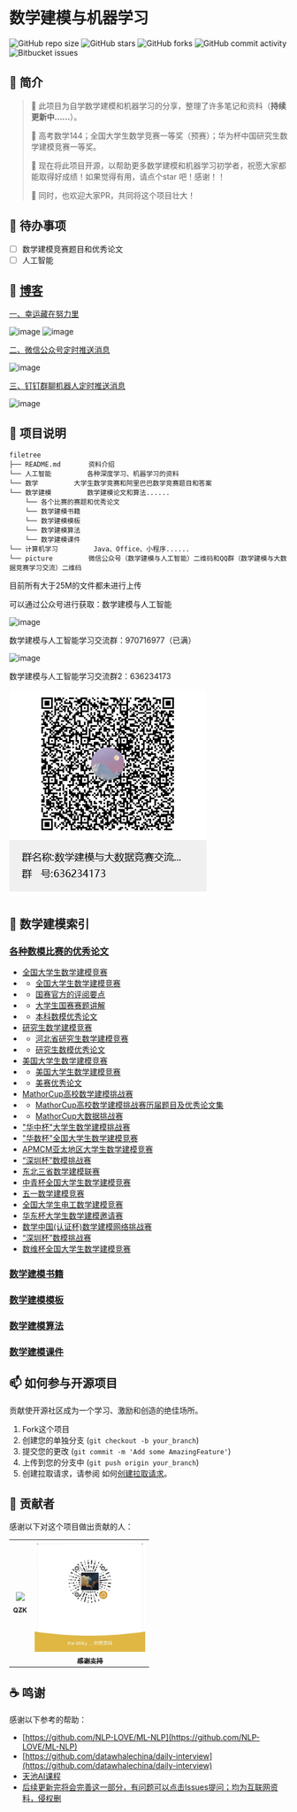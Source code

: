 # 数学建模与机器学习

![GitHub repo size](https://img.shields.io/github/repo-size/QInzhengk/Math-Model-and-Machine-Learning?style=for-the-badge)
![GitHub stars](https://img.shields.io/github/stars/QInzhengk/Math-Model-and-Machine-Learning?style=for-the-badge)
![GitHub forks](https://img.shields.io/github/forks/QInzhengk/Math-Model-and-Machine-Learning?style=for-the-badge)
![GitHub commit activity](https://img.shields.io/github/commit-activity/m/QInzhengk/Math-Model-and-Machine-Learning?style=for-the-badge)
![Bitbucket  issues](https://img.shields.io/github/issues-closed/QInzhengk/Math-Model-and-Machine-Learning?style=for-the-badge)

## :watermelon: 简介

> :corn: 此项目为自学数学建模和机器学习的分享，整理了许多笔记和资料（**持续更新中......**）。
>
> :tomato: 高考数学144；全国大学生数学竞赛一等奖（预赛）；华为杯中国研究生数学建模竞赛一等奖。
>
> :eggplant: 现在将此项目开源，以帮助更多数学建模和机器学习初学者，祝愿大家都能取得好成绩！如果觉得有用，请点个star 吧！感谢！！
>
> :sweet_potato: 同时，也欢迎大家PR，共同将这个项目壮大！

## :love_letter: 待办事项

- [ ] 数学建模竞赛题目和优秀论文
- [ ] 人工智能

## :whale: [博客](https://github.com/qzkq/qzkq.github.io)

[一、幸运藏在努力里](https://qzkq.github.io/)

![image](https://github.com/QInzhengk/Math-Model-and-Machine-Learning/blob/a30048cee0f342525009bd2b03b4f4bfbce47305/picture/blog_banner.jpg)
![image](https://github.com/QInzhengk/Math-Model-and-Machine-Learning/blob/a30048cee0f342525009bd2b03b4f4bfbce47305/picture/detail.jpg)

[二、微信公众号定时推送消息](https://github.com/QInzhengk/the_milky_way)

![image](https://github.com/QInzhengk/Math-Model-and-Machine-Learning/blob/b4ac77a4c2e514c793e554038a64dbc5e4fd5208/picture/%E5%BE%AE%E4%BF%A1.jpg)

[三、钉钉群聊机器人定时推送消息](https://github.com/QInzhengk/galaxy)

![image](https://github.com/QInzhengk/Math-Model-and-Machine-Learning/blob/b4ac77a4c2e514c793e554038a64dbc5e4fd5208/picture/%E9%92%89%E9%92%89.jpg)

## :email: 项目说明

```
filetree 
├── README.md       资料介绍
└── 人工智能         各种深度学习、机器学习的资料
└── 数学         大学生数学竞赛和阿里巴巴数学竞赛题目和答案
└── 数学建模         数学建模论文和算法......
    └── 各个比赛的赛题和优秀论文
    └── 数学建模书籍		
    └── 数学建模模板		
    └── 数学建模算法		
    └── 数学建模课件		
└── 计算机学习         Java、Office、小程序......
└── picture         微信公众号（数学建模与人工智能）二维码和QQ群（数学建模与大数据竞赛学习交流）二维码  
```
目前所有大于25M的文件都未进行上传

可以通过公众号进行获取：数学建模与人工智能

![image](https://github.com/QInzhengk/Math-Model-and-Machine-Learning/blob/230b5fe6bb8222010d9102938d29e7280858c130/picture/qrcode_for_gh_ab9473c83c90_258.jpg)

数学建模与人工智能学习交流群：970716977（已满）

![image](https://github.com/QInzhengk/Math-Model-and-Machine-Learning/blob/main/picture/%E6%95%B0%E5%AD%A6%E5%BB%BA%E6%A8%A1%E4%B8%8E%E5%A4%A7%E6%95%B0%E6%8D%AE%E7%AB%9E%E8%B5%9B%E4%BA%A4%E6%B5%81%E7%BE%A4%E7%BE%A4%E8%81%8A%E4%BA%8C%E7%BB%B4%E7%A0%81.png)

数学建模与人工智能学习交流群2：636234173

![image](https://github.com/QInzhengk/Math-Model-and-Machine-Learning/blob/14a40da3c599fbf0cd4ae4d8f43514bfaa2a615f/picture/%E6%95%B0%E5%AD%A6%E5%BB%BA%E6%A8%A1%E4%B8%8E%E5%A4%A7%E6%95%B0%E6%8D%AE%E7%AB%9E%E8%B5%9B%E4%BA%A4%E6%B5%81%E7%BE%A42%E7%BE%A4%E8%81%8A%E4%BA%8C%E7%BB%B4%E7%A0%81.png)

## :triangular_flag_on_post: 数学建模索引

### [各种数模比赛的优秀论文](./数学建模/国赛数学建模竞赛)

- [全国大学生数学建模竞赛](./数学建模/国赛数学建模竞赛/全国大学生数学建模竞赛)
- - [全国大学生数学建模竞赛](./数学建模/国赛数学建模竞赛/全国大学生数学建模竞赛/全国大学生数学建模竞赛（92-21）)
- - [国赛官方的评阅要点](./数学建模/国赛数学建模竞赛/全国大学生数学建模竞赛/国赛官方的评阅要点)
- - [大学生国赛赛题讲解](./数学建模/国赛数学建模竞赛/全国大学生数学建模竞赛/大学生国赛赛题讲解)
- - [本科数模优秀论文](./数学建模/国赛数学建模竞赛/全国大学生数学建模竞赛/本科数模优秀论文)
- [研究生数学建模竞赛](./数学建模/国赛数学建模竞赛/研究生数学建模竞赛)
- - [河北省研究生数学建模竞赛](./数学建模/国赛数学建模竞赛/研究生数学建模竞赛/河北省研究生数学建模竞赛)
- - [研究生数模优秀论文](./数学建模/国赛数学建模竞赛/研究生数学建模竞赛/研究生数模优秀论文)
- [美国大学生数学建模竞赛](./数学建模/国赛数学建模竞赛/美国大学生数学建模竞赛)
- - [美国大学生数学建模竞赛](./数学建模/国赛数学建模竞赛/美国大学生数学建模竞赛/美国大学生数学建模竞赛（95-21）)
- - [美赛优秀论文](./数学建模/国赛数学建模竞赛/美国大学生数学建模竞赛/美赛优秀论文)
- [MathorCup高校数学建模挑战赛](./数学建模/国赛数学建模竞赛/MathorCup高校数学建模挑战赛)
- - [MathorCup高校数学建模挑战赛历届题目及优秀论文集](./数学建模/国赛数学建模竞赛/MathorCup高校数学建模挑战赛/MathorCup高校数学建模挑战赛历届题目及优秀论文集)
- - [MathorCup大数据挑战赛](./数学建模/国赛数学建模竞赛/MathorCup高校数学建模挑战赛/MathorCup大数据挑战赛)
- ["华中杯"大学生数学建模挑战赛](./数学建模/国赛数学建模竞赛/"华中杯"大学生数学建模挑战赛)
- ["华数杯"全国大学生数学建模竞赛](./数学建模/国赛数学建模竞赛/"华数杯"全国大学生数学建模竞赛)
- [APMCM亚太地区大学生数学建模竞赛](./数学建模/国赛数学建模竞赛/APMCM亚太地区大学生数学建模竞赛)
- [“深圳杯”数模挑战赛](./数学建模/国赛数学建模竞赛/“深圳杯”数模挑战赛)
- [东北三省数学建模联赛](./数学建模/国赛数学建模竞赛/东北三省数学建模联赛)
- [中青杯全国大学生数学建模竞赛](./数学建模/国赛数学建模竞赛/中青杯全国大学生数学建模竞赛)
- [五一数学建模竞赛](./数学建模/国赛数学建模竞赛/五一数学建模竞赛)
- [全国大学生电工数学建模竞赛](./数学建模/国赛数学建模竞赛/全国大学生电工数学建模竞赛)
- [华东杯大学生数学建模邀请赛](./数学建模/国赛数学建模竞赛/华东杯大学生数学建模邀请赛)
- [数学中国(认证杯)数学建模网络挑战赛](./数学建模/国赛数学建模竞赛/数学中国(认证杯)数学建模网络挑战赛)
- [“深圳杯”数模挑战赛](./数学建模/国赛数学建模竞赛/“深圳杯”数模挑战赛)
- [数维杯全国大学生数学建模竞赛](./数学建模/国赛数学建模竞赛/数维杯全国大学生数学建模竞赛)

### [数学建模书籍](./数学建模/数学建模书籍)

### [数学建模模板](./数学建模/数学建模模板)

### [数学建模算法](./数学建模/数学建模算法)

### [数学建模课件](./数学建模/数学建模课件)


## 📫 如何参与开源项目

贡献使开源社区成为一个学习、激励和创造的绝佳场所。

1. Fork这个项目
2. 创建您的单独分支  (`git checkout -b your_branch`)
3. 提交您的更改 (`git commit -m 'Add some AmazingFeature'`)
4. 上传到您的分支中 (`git push origin your_branch`)
5. 创建拉取请求，请参阅 如何[创建拉取请求](https://help.github.com/en/github/collaborating-with-issues-and-pull-requests/creating-a-pull-request)。

## 🤝 贡献者

感谢以下对这个项目做出贡献的人：

<table>
  <tr>
    <td align="center">
      <a href="https://github.com/QInzhengk">
        <img src="https://avatars.githubusercontent.com/u/49054536?v=4" width="200px;"/><br>
        <sub>
          <b>QZK</b>
        </sub>
      </a>
    </td>
    <td align="center">
      <a href="https://www.zhihu.com/people/qin-zheng-kai-89">
        <img src="https://github.com/QInzhengk/Math-Model-and-Machine-Learning/blob/56c9a02c6f026402e0991553edb4e8c06f6261c5/picture/zanshangma.jpg" width="200px;"/><br>
        <sub>
          <b>感谢支持</b>
        </sub>
      </a>
    </td>
  </tr>
</table>

## ☕  鸣谢

感谢以下参考的帮助：

- [https://github.com/NLP-LOVE/ML-NLP](https://github.com/NLP-LOVE/ML-NLP)
- [https://github.com/datawhalechina/daily-interview](https://github.com/datawhalechina/daily-interview)
- [天池AI课程](https://tianchi.aliyun.com/course?spm=5176.12281949.J_3941670930.11.493e2448jIN01m)
- [后续更新完将会完善这一部分，有问题可以点击Issues提问；均为互联网资料，侵权删]()


